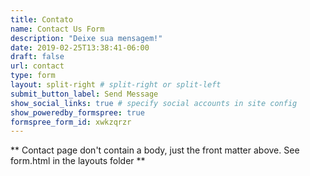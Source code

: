 ```yaml
---
title: Contato
name: Contact Us Form
description: "Deixe sua mensagem!"
date: 2019-02-25T13:38:41-06:00
draft: false
url: contact
type: form
layout: split-right # split-right or split-left
submit_button_label: Send Message
show_social_links: true # specify social accounts in site config
show_poweredby_formspree: true
formspree_form_id: xwkzqrzr
---
```


** Contact page don't contain a body, just the front matter above.
See form.html in the layouts folder **
